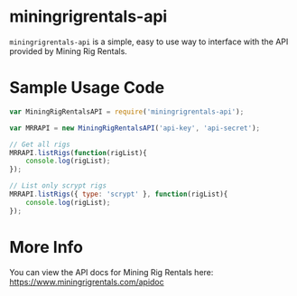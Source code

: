 # miningrigrentals-api
`miningrigrentals-api` is a simple, easy to use way to interface with the API provided by Mining Rig Rentals.

# Sample Usage Code
```javascript
var MiningRigRentalsAPI = require('miningrigrentals-api');

var MRRAPI = new MiningRigRentalsAPI('api-key', 'api-secret');

// Get all rigs
MRRAPI.listRigs(function(rigList){
	console.log(rigList);
});

// List only scrypt rigs
MRRAPI.listRigs({ type: 'scrypt' }, function(rigList){
	console.log(rigList);
});
```

# More Info
You can view the API docs for Mining Rig Rentals here: https://www.miningrigrentals.com/apidoc